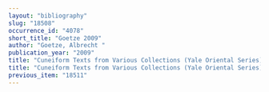 ```yaml
---
layout: "bibliography"
slug: "18508"
occurrence_id: "4078"
short_title: "Goetze 2009"
author: "Goetze, Albrecht "
publication_year: "2009"
title: "Cuneiform Texts from Various Collections (Yale Oriental Series)"
title: "Cuneiform Texts from Various Collections (Yale Oriental Series)"
previous_item: "18511"
---
```

